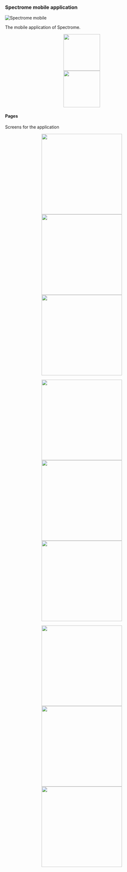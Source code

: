 ### Spectrome mobile application

![Spectrome mobile](https://github.com/trK54Ylmz/spectrome-mobile/workflows/Spectrome%20mobile/badge.svg)

The mobile application of Spectrome.

<p align="center">
    <img src="https://github.com/trK54Ylmz/spectrome-mobile/raw/develop/assets/images/icon.png" width="120">
    <br>
    <img src="https://github.com/trK54Ylmz/spectrome-mobile/raw/develop/assets/images/logo@2x.png" width="120">
</p>

#### Pages

Screens for the application

<p align="center">
    <kbd><img src="https://github.com/trK54Ylmz/spectrome-mobile/raw/develop/assets/screens/1.jpg" width="264"></kbd>
    <kbd><img src="https://github.com/trK54Ylmz/spectrome-mobile/raw/develop/assets/screens/2.jpg" width="264"></kbd>
    <kbd><img src="https://github.com/trK54Ylmz/spectrome-mobile/raw/develop/assets/screens/3.jpg" width="264"></kbd>
</p>
<p align="center">
    <kbd><img src="https://github.com/trK54Ylmz/spectrome-mobile/raw/develop/assets/screens/4.jpg" width="264"></kbd>
    <kbd><img src="https://github.com/trK54Ylmz/spectrome-mobile/raw/develop/assets/screens/5.jpg" width="264"></kbd>
    <kbd><img src="https://github.com/trK54Ylmz/spectrome-mobile/raw/develop/assets/screens/6.jpg" width="264"></kbd>
</p>
<p align="center">
    <kbd><img src="https://github.com/trK54Ylmz/spectrome-mobile/raw/develop/assets/screens/8.jpg" width="264"></kbd>
    <kbd><img src="https://github.com/trK54Ylmz/spectrome-mobile/raw/develop/assets/screens/9.jpg" width="264"></kbd>
    <kbd><img src="https://github.com/trK54Ylmz/spectrome-mobile/raw/develop/assets/screens/10.jpg" width="264"></kbd>
</p>
